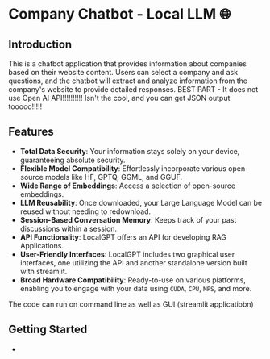 # Company Chatbot - Local LLM 🌐

## Introduction
This is a chatbot application that provides information about companies based on their website content. Users can select a company and ask questions, and the chatbot will extract and analyze information from the company's website to provide detailed responses. BEST PART - It does not use Open AI API!!!!!!!!!! Isn't the cool, and you can get JSON output tooooo!!!!!

## Features
- **Total Data Security**: Your information stays solely on your device, guaranteeing absolute security.
- **Flexible Model Compatibility**: Effortlessly incorporate various open-source models like HF, GPTQ, GGML, and GGUF.
- **Wide Range of Embeddings**: Access a selection of open-source embeddings.
- **LLM Reusability**: Once downloaded, your Large Language Model can be reused without needing to redownload.
- **Session-Based Conversation Memory**: Keeps track of your past discussions within a session.
- **API Functionality**: LocalGPT offers an API for developing RAG Applications.
- **User-Friendly Interfaces**: LocalGPT includes two graphical user interfaces, one utilizing the API and another standalone version built with streamlit.
- **Broad Hardware Compatibility**: Ready-to-use on various platforms, enabling you to engage with your data using `CUDA`, `CPU`, `MPS`, and more.

The code can run on command line as well as GUI (streamlit applicatiobn)

## Getting Started
- 